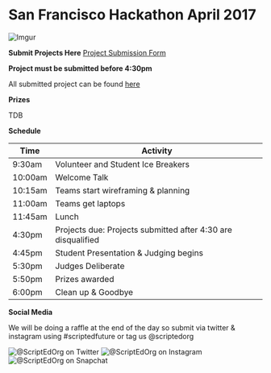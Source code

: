 # San Francisco Hackathon April 2017
![Imgur](http://i.imgur.com/QOv1t3n.gif)

**Submit Projects Here**
[Project Submission Form](https://goo.gl/forms/xyELC2F1QniFd6Rw1)

**Project must be submitted before 4:30pm**


All submitted project can be found [here](https://docs.google.com/spreadsheets/d/1WmpA-rSj55cCDuPvH3QCEkqC766Ol-D4hNYs3kcAsdI/edit#gid=1633102332)

**Prizes**

TDB


**Schedule**

Time                | Activity         
--------------------|------------------
9:30am              | Volunteer and Student Ice Breakers   
10:00am             | Welcome Talk    
10:15am             | Teams start wireframing & planning      
11:00am             | Teams get laptops  
11:45am             | Lunch  
4:30pm              | Projects due: Projects submitted after 4:30 are disqualified
4:45pm              | Student Presentation & Judging begins
5:30pm              | Judges Deliberate  
5:50pm              | Prizes awarded 
6:00pm              | Clean up & Goodbye


**Social Media**

We will be doing a raffle at the end of the day so submit via twitter & instagram using #scriptedfuture or tag us @scriptedorg

![@ScriptEdOrg on Twitter](http://i.imgur.com/M3ofIpW.jpg) ![@ScriptEdOrg on Instagram](http://i.imgur.com/jYKXOgJ.jpg) ![@ScriptEdOrg on Snapchat](http://i.imgur.com/Y7kWLen.jpg)

